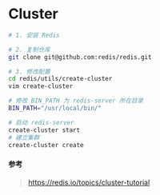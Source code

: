 # Cluster
```bash
# 1. 安装 Redis

# 2. 复制仓库
git clone git@github.com:redis/redis.git

# 3. 修改配置
cd redis/utils/create-cluster
vim create-cluster

# 修改 BIN_PATH 为 redis-server 所在目录
BIN_PATH="/usr/local/bin/"

# 启动 redis-server
create-cluster start
# 建立集群
create-cluster create
```





#### 参考

> https://redis.io/topics/cluster-tutorial